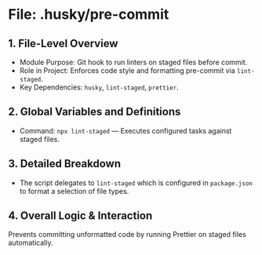 # File: .husky/pre-commit

## 1. File-Level Overview

- Module Purpose: Git hook to run linters on staged files before commit.
- Role in Project: Enforces code style and formatting pre-commit via `lint-staged`.
- Key Dependencies: `husky`, `lint-staged`, `prettier`.

## 2. Global Variables and Definitions

- Command: `npx lint-staged` — Executes configured tasks against staged files.

## 3. Detailed Breakdown

- The script delegates to `lint-staged` which is configured in `package.json` to format a selection of file types.

## 4. Overall Logic & Interaction

Prevents committing unformatted code by running Prettier on staged files automatically.
